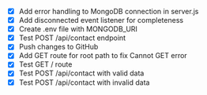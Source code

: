 - [x] Add error handling to MongoDB connection in server.js
- [x] Add disconnected event listener for completeness
- [x] Create .env file with MONGODB_URI
- [x] Test POST /api/contact endpoint
- [x] Push changes to GitHub
- [x] Add GET route for root path to fix Cannot GET error
- [x] Test GET / route
- [x] Test POST /api/contact with valid data
- [x] Test POST /api/contact with invalid data
